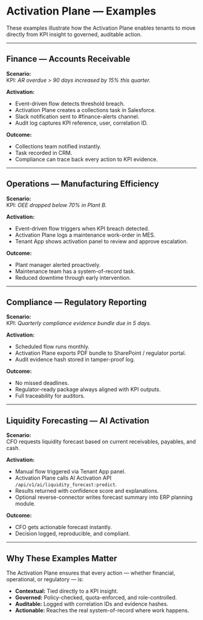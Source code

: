 # Activation Plane — Examples

These examples illustrate how the Activation Plane enables tenants to move directly from KPI insight to governed, auditable action.

---

## Finance — Accounts Receivable

**Scenario:**  
KPI: *AR overdue > 90 days increased by 15% this quarter.*  

**Activation:**  
- Event-driven flow detects threshold breach.  
- Activation Plane creates a collections task in Salesforce.  
- Slack notification sent to #finance-alerts channel.  
- Audit log captures KPI reference, user, correlation ID.

**Outcome:**  
- Collections team notified instantly.  
- Task recorded in CRM.  
- Compliance can trace back every action to KPI evidence.

---

## Operations — Manufacturing Efficiency

**Scenario:**  
KPI: *OEE dropped below 70% in Plant B.*  

**Activation:**  
- Event-driven flow triggers when KPI breach detected.  
- Activation Plane logs a maintenance work-order in MES.  
- Tenant App shows activation panel to review and approve escalation.  

**Outcome:**  
- Plant manager alerted proactively.  
- Maintenance team has a system-of-record task.  
- Reduced downtime through early intervention.

---

## Compliance — Regulatory Reporting

**Scenario:**  
KPI: *Quarterly compliance evidence bundle due in 5 days.*  

**Activation:**  
- Scheduled flow runs monthly.  
- Activation Plane exports PDF bundle to SharePoint / regulator portal.  
- Audit evidence hash stored in tamper-proof log.  

**Outcome:**  
- No missed deadlines.  
- Regulator-ready package always aligned with KPI outputs.  
- Full traceability for auditors.

---

## Liquidity Forecasting — AI Activation

**Scenario:**  
CFO requests liquidity forecast based on current receivables, payables, and cash.  

**Activation:**  
- Manual flow triggered via Tenant App panel.  
- Activation Plane calls AI Activation API `/api/v1/ai/liquidity_forecast:predict`.  
- Results returned with confidence score and explanations.  
- Optional reverse-connector writes forecast summary into ERP planning module.

**Outcome:**  
- CFO gets actionable forecast instantly.  
- Decision logged, reproducible, and compliant.  

---

## Why These Examples Matter

The Activation Plane ensures that every action — whether financial, operational, or regulatory — is:  
- **Contextual:** Tied directly to a KPI insight.  
- **Governed:** Policy-checked, quota-enforced, and role-controlled.  
- **Auditable:** Logged with correlation IDs and evidence hashes.  
- **Actionable:** Reaches the real system-of-record where work happens.
